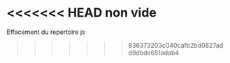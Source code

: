 <<<<<<< HEAD
non vide
=======
Effacement du repertoire js
>>>>>>> 836373203c040cafb2bd0827add9dbde651adab4
